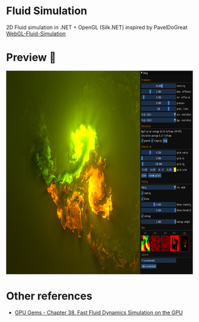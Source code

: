 # Fluid Simulation
2D Fluid simulation in .NET + OpenGL (Silk.NET) inspired by PavelDoGreat [WebGL-Fluid-Simulation](https://github.com/PavelDoGreat/WebGL-Fluid-Simulation)

# Preview :eyes:

<img width="1149" height="550" src="./docs/fluid_fancy3_screenshot.png">

# Other references
  - [GPU Gems - Chapter 38. Fast Fluid Dynamics Simulation on the GPU](https://developer.nvidia.com/gpugems/gpugems/part-vi-beyond-triangles/chapter-38-fast-fluid-dynamics-simulation-gpu)
